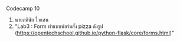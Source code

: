 Codecamp 10
1. นายภคินัย   ไวแสน
2. "Lab3 : Form
     ทำแบบฟอร์มสั่ง pizza ดังรูป  (https://opentechschool.github.io/python-flask/core/forms.html)"
